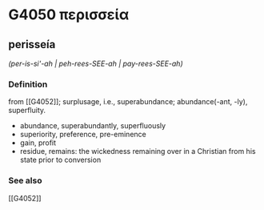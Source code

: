 # G4050 περισσεία

## perisseía

_(per-is-si'-ah | peh-rees-SEE-ah | pay-rees-SEE-ah)_

### Definition

from [[G4052]]; surplusage, i.e., superabundance; abundance(-ant, -ly), superfluity.

- abundance, superabundantly, superfluously
- superiority, preference, pre-eminence
- gain, profit
- residue, remains: the wickedness remaining over in a Christian from his state prior to conversion

### See also

[[G4052]]

